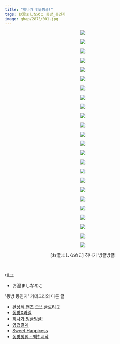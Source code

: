 ```yaml
---
title: "히나가 빙글빙글!"
tags: お澄ましなめこ 동방_동인지
image: ghap/2878/001.jpg
---
```

<div class="article">
<p style="text-align: center; clear: none; float: none;"><img src="{{ site.nasurl }}/ghap/2878/001.jpg"/></p>
<p style="text-align: center; clear: none; float: none;"><img src="{{ site.nasurl }}/ghap/2878/002.jpg"/></p>
<p style="text-align: center; clear: none; float: none;"><img src="{{ site.nasurl }}/ghap/2878/003.jpg"/></p>
<p style="text-align: center; clear: none; float: none;"><img src="{{ site.nasurl }}/ghap/2878/004.jpg"/></p>
<p style="text-align: center; clear: none; float: none;"><img src="{{ site.nasurl }}/ghap/2878/005.jpg"/></p>
<p style="text-align: center; clear: none; float: none;"><img src="{{ site.nasurl }}/ghap/2878/006.jpg"/></p>
<p style="text-align: center; clear: none; float: none;"><img src="{{ site.nasurl }}/ghap/2878/007.jpg"/></p>
<p style="text-align: center; clear: none; float: none;"><img src="{{ site.nasurl }}/ghap/2878/008.jpg"/></p>
<p style="text-align: center; clear: none; float: none;"><img src="{{ site.nasurl }}/ghap/2878/009.jpg"/></p>
<p style="text-align: center; clear: none; float: none;"><img src="{{ site.nasurl }}/ghap/2878/010.jpg"/></p>
<p style="text-align: center; clear: none; float: none;"><img src="{{ site.nasurl }}/ghap/2878/011.jpg"/></p>
<p style="text-align: center; clear: none; float: none;"><img src="{{ site.nasurl }}/ghap/2878/012.jpg"/></p>
<p style="text-align: center; clear: none; float: none;"><img src="{{ site.nasurl }}/ghap/2878/013.jpg"/></p>
<p style="text-align: center; clear: none; float: none;"><img src="{{ site.nasurl }}/ghap/2878/014.jpg"/></p>
<p style="text-align: center; clear: none; float: none;"><img src="{{ site.nasurl }}/ghap/2878/015.jpg"/></p>
<p style="text-align: center; clear: none; float: none;"><img src="{{ site.nasurl }}/ghap/2878/016.jpg"/></p>
<p style="text-align: center; clear: none; float: none;"><img src="{{ site.nasurl }}/ghap/2878/017.jpg"/></p>
<p style="text-align: center; clear: none; float: none;"><img src="{{ site.nasurl }}/ghap/2878/018.jpg"/></p>
<p style="text-align: center; clear: none; float: none;"><img src="{{ site.nasurl }}/ghap/2878/019.jpg"/></p>
<p style="text-align: center; clear: none; float: none;"><img src="{{ site.nasurl }}/ghap/2878/020.jpg"/></p>
<p style="text-align: center; clear: none; float: none;"><img src="{{ site.nasurl }}/ghap/2878/021.jpg"/></p>
<p style="text-align: center; clear: none; float: none;"><img src="{{ site.nasurl }}/ghap/2878/022.jpg"/></p>
<p style="text-align: center; clear: none; float: none;"><img src="{{ site.nasurl }}/ghap/2878/023.jpg"/></p>
<p style="text-align: center; clear: none; float: none;"><img src="{{ site.nasurl }}/ghap/2878/024.jpg"/></p>
<p style="text-align: center; clear: none; float: none;">[お澄ましなめこ] 히나가 빙글빙글!</p>
<p><br/></p>
</div><div class="tagTrail">
<p>태그: </p>
<ul>
<li>お澄ましなめこ</li>
</ul>
</div><div class="another">
<p>'동방 동인지' 카테고리의 다른 글</p>
<ul>
<li><a href="/2016-12-10-ghap_2880">환상적 핸즈 오브 글로리 2</a></li>
<li><a href="/2016-12-10-ghap_2879">동방X과일</a></li>
<li><a href="/2016-12-10-ghap_2878">히나가 빙글빙글!</a></li>
<li><a href="/2016-12-10-ghap_2877">영겁결계</a></li>
<li><a href="/2016-12-10-ghap_2876">Sweet Happiness</a></li>
<li><a href="/2016-12-09-ghap_2875">동방청첩 - 백천시작</a></li>
</ul>
</div><div class="cb_module cb_fluid">
<div class="cb_wrt cb_profile">
</div><!-- commentList close -->
</div>